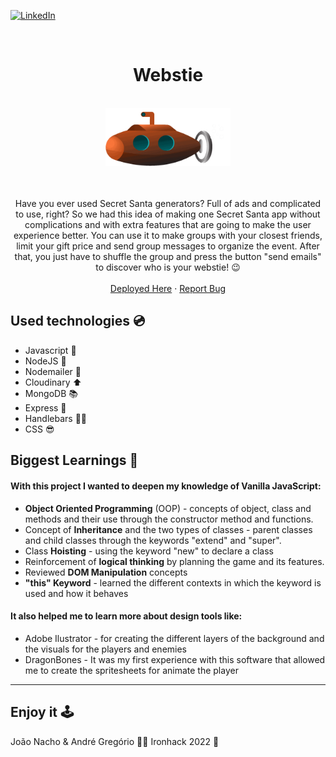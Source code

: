 [![LinkedIn][linkedin-shield]][linkedin-url]
<!-- PROJECT LOGO -->
<br />

<p align="center">
  
</p>
<div align="center">

<h1 align="center">Webstie</h1>
<br />
<img src="https://github.com/andregn26/game--js--Atlandida-Explorer/blob/main/assets/subgif.gif" width="200" alt="animated" />
    <br />
    <br />
    <br />
  <p align="center">
    
Have you ever used Secret Santa generators? Full of ads and complicated to use, right?
So we had this idea of making one Secret Santa app without complications and with extra features that are going to make the user experience better. You can use it to make groups with your closest friends, limit your gift price and send group messages to organize the event. After that, you just have to shuffle the group and press the button "send emails" to discover who is your webstie! :wink:
    <br />
    <br />
    <a href="https://secretsanta.cyclic.app/" target="_blank">Deployed Here</a>
    ·
    <a href="https://github.com/andregn26/game--js--Atlandida-Explorer/issues">Report Bug</a>
    
  </p>
</div>



## Used technologies 💿

- Javascript :robot:
- NodeJS :nut_and_bolt:
- Nodemailer :email:
- Cloudinary :arrow_up:
- MongoDB :books:
- Express :train:
- Handlebars :man_mechanic:
- CSS :sunglasses:



<!-- ACKNOWLEDGMENTS -->
## Biggest Learnings 📖

#### With this project I wanted to deepen my knowledge of Vanilla JavaScript:
* []() **Object Oriented Programming** (OOP) - concepts of object, class and methods and their use through the constructor method and functions.
* []() Concept of **Inheritance** and the two types of classes - parent classes and child classes through the keywords "extend" and "super".
* []() Class **Hoisting** - using the keyword "new" to declare a class
* []() Reinforcement of **logical thinking** by planning the game and its features.
* []() Reviewed **DOM Manipulation** concepts
* []() **"this" Keyword** - learned the different contexts in which the keyword is used and how it behaves


#### It also helped me to learn more about design tools like:
* []() Adobe Ilustrator -  for creating the different layers of the background and the visuals for the players and enemies
* []() DragonBones - It was my first experience with this software that allowed me to create the spritesheets for animate the player

---

## Enjoy it :joystick:

João Nacho & André Gregório :man_technologist:
Ironhack 2022 :rocket:



[linkedin-url]: https://linkedin.com/in/andrengregorio
[linkedin-shield]: https://img.shields.io/badge/-LinkedIn-black.svg?style=for-the-badge&logo=linkedin&colorB=555
[JavaScript-url]: https://www.javascript.com
[JavaScript-shield]: https://img.shields.io/badge/-JavaScript-F7DF1E?logo=nodedotjs&logoColor=F7DF1E&logoWidth=30&labelColor=black&style=for-the-badge
[Css-shield]: https://img.shields.io/badge/-CSS3-1572B6?logo=css3&logoColor=1572B6&logoWidth=30&labelColor=black&style=for-the-badge
[Css-url]: https://www.w3.org/Style/CSS/Overview.en.html
[Html-shield]: https://img.shields.io/badge/-HTML5-E34F26?logo=html5&logoColor=E34F26&logoWidth=30&labelColor=black&style=for-the-badge
[Html-url]: https://www.w3.org/html/
[Dragonbones-shield]: https://img.shields.io/badge/-DragonBones-81D665?&style=for-the-badge
[Dragonbones-url]: https://docs.egret.com/dragonbones/en
[Illustrator-shield]: https://img.shields.io/badge/-Adobe%20Illustrator-FF9A00?logo=Adobe%20Illustrator&logoColor=FF9A00&logoWidth=30&labelColor=black&style=for-the-badge
[Illustrator-url]: https://www.adobe.com/pt/products/illustrator.html?gclid=CjwKCAiA76-dBhByEiwAA0_s9WDcA3kEU--ddsMk8npKNcRNgAdJmgu6v2Krz8Mss2VMOMfO8OOj8BoCDxQQAvD_BwE&mv=search&mv=search&sdid=KCJMVLF6&ef_id=CjwKCAiA76-dBhByEiwAA0_s9WDcA3kEU--ddsMk8npKNcRNgAdJmgu6v2Krz8Mss2VMOMfO8OOj8BoCDxQQAvD_BwE:G:s&s_kwcid=AL!3085!3!596406827930!e!!g!!illustrator!1479761007!62724397572
